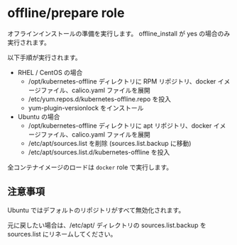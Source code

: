 # offline/prepare role

オフラインインストールの準備を実行します。
offline_install が yes の場合のみ実行されます。

以下手順が実行されます。

* RHEL / CentOS の場合
    * /opt/kubernetes-offline ディレクトリに RPM リポジトリ、docker イメージファイル、calico.yaml ファイルを展開
    * /etc/yum.repos.d/kubernetes-offline.repo を投入
    * yum-plugin-versionlock をインストール
* Ubuntu の場合
    * /opt/kubernetes-offline ディレクトリに apt リポジトリ、docker イメージファイル、calico.yaml ファイルを展開 
    * /etc/apt/sources.list を削除 (sources.list.backup に移動)   
    * /etc/apt/sources.list.d/kubernetes-offline を投入

全コンテナイメージのロードは `docker` role で実行します。

## 注意事項

Ubuntu ではデフォルトのリポジトリがすべて無効化されます。

元に戻したい場合は、/etc/apt/ ディレクトリの sources.list.backup を sources.list にリネームしてください。
